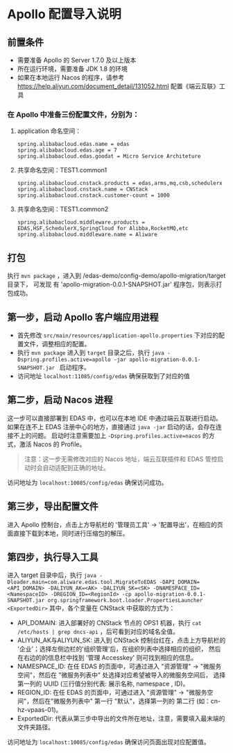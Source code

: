# Apollo 配置导入说明

## 前置条件
- 需要准备 Apollo 的 Server 1.7.0 及以上版本
- 所在运行环境，需要准备 JDK 1.8 的环境
- 如果在本地运行 Nacos 的程序，请参考 https://help.aliyun.com/document_detail/131052.html 配置《端云互联》工具

### 在 Apollo 中准备三份配置文件，分别为：
1. application 命名空间：
   ```properties
   spring.alibabacloud.edas.name = edas
   spring.alibabacloud.edas.age = 7
   spring.alibabacloud.edas.goodat = Micro Service Architeture
   ```
2. 共享命名空间：TEST1.common1 
   ```properties
   spring.alibabacloud.cnstack.products = edas,arms,mq,csb,schedulerx
   spring.alibabacloud.cnstack.name = CNStack
   spring.alibabacloud.cnstack.customer-count = 1000
   ```
3. 共享命名空间：TEST1.common2
   ```properties
   spring.alibabacloud.middleware.products = EDAS,HSF,SchedulerX,SpringCloud for Alibba,RocketMQ,etc
   spring.alibabacloud.middleware.name = Aliware
   ```
      
## 打包

执行 `mvn package` ，进入到 <project>/edas-demo/config-demo/apollo-migration/target 目录下，
可发现 有 'apollo-migration-0.0.1-SNAPSHOT.jar' 程序包，则表示打包成功。

## 第一步，启动 Apollo 客户端应用进程
- 首先修改 `src/main/resources/application-apollo.properties` 下对应的配置文件，调整相应的配置。
- 执行 `mvn package` 进入到 `target` 目录之后，执行 `java -Dspring.profiles.active=apollo -jar apollo-migration-0.0.1-SNAPSHOT.jar ` 启动程序。
- 访问地址 `localhost:11085/config/edas` 确保获取到了对应的值

## 第二步，启动 Nacos 进程
这一步可以直接部署到 EDAS 中，也可以在本地 IDE 中通过端云互联进行启动。如果在连不上 EDAS 注册中心的地方，直接通过 `java -jar` 启动的话，会存在连接不上的问题。
启动时注意需要加上 `-Dspring.profiles.active=nacos` 的方式，激活 Nacos 的 Profile。

> 注意：这一步无需修改对应的 Nacos 地址，端云互联插件和 EDAS 管控启动时会自动适配到正确的地址。

访问地址为 `localhost:10085/config/edas` 确保访问成功。

## 第三步，导出配置文件
进入 Apollo 控制台，点击上方导航栏的 '管理员工具' -> '配置导出'，在相应的页面直接下载到本地，同时进行压缩包的解压。

## 第四步，执行导入工具

进入 target 目录中后，执行 `java -Dloader.main=com.aliware.edas.tool.MigrateToEDAS -DAPI_DOMAIN=<API_DOMAIN> -DALIYUN_AK=<AK> -DALIYUN_SK=<SK> -DNAMESPACE_ID=<NamespaceID> -DREGION_ID=<RegionId> -cp apollo-migration-0.0.1-SNAPSHOT.jar org.springframework.boot.loader.PropertiesLauncher <ExportedDir>`
其中，各个变量在 CNStack 中获取的方式为：

- API_DOMAIN: 进入部署好的 CNStack 节点的 OPS1 机器，执行 `cat /etc/hosts | grep dncs-api` ，后可看到对应的域名全值。
- ALIYUN_AK与ALIYUN_SK: 进入到 CNStack 控制台红在，点击上方导航栏的 '企业'；选择左侧边栏的'组织管理'后，在组织列表中选择相应的组织，
  然后在右边的的信息栏中找到 '管理 Accesskey' 则可找到相应的信息。
- NAMESPACE_ID: 在任 EDAS 的页面中，可通过进入 "资源管理" -> "微服务空间"，然后在 "微服务列表中" 处选择对应希望被导入的微服务空间后，
选择第一列的 UUID (三行值分别代表: 展示名称, namespace , ID)。
- REGION_ID: 在任 EDAS 的页面中，可通过进入 "资源管理" -> "微服务空间"，然后在"微服务列表中" 第一行 "默认"，选择第一列的 第二行 (如：cn-hz-vpaas-01)。
- ExportedDir: 代表从第三步中导出的文件所在地址，注意，需要填入最末端的文件夹路径。

访问地址为 `localhost:10085/config/edas` 确保访问页面出现对应配置值。
